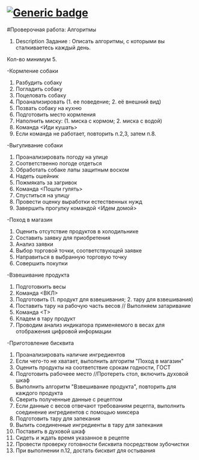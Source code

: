 # [![Generic badge](https://img.shields.io/badge/homework-JAVA-fa0000.svg)](https://moodle.jrr.by/) 
#Проверочная работа: Алгоритмы
1. Description
Задание : Описать алгоритмы, с которыми вы сталкиваетесь каждый день.

Кол-во минимум 5.

-Кормление собаки
1. Разбудить собаку
2. Погладить собаку
3. Поцеловать собаку
4. Проанализировать (1. ее поведение; 2. её внешний вид)
5. Позвать собаку на кухню
6. Подготовить место кормления
7. Наполнить миску: (1. миска с кормом; 2. миска с водой)
8. Команда <Иди кушать>
9. Если команда не работает, повторить п.2,3, затем п.8.

-Выгуливание собаки
1. Проанализировать погоду на улице
2. Соответственно погоде отдеться
3. Обработать собаке лапы защитным воском
4. Надеть ошейник
5. Пожмякать за загривок
6. Команда <Пошли гулять>
7. Спуститься на улицу
8. Провести оценку выработки естественных нужд
9. Завершить прогулку командой <Идем домой>

-Поход в магазин
1. Оценить отсутствие продуктов в холодильнике
2. Составить заявку для приобретения 
3. Анализ заявки
4. Выбор торговой точки, соответствующей заявке
5. Направиться в выбранную торговую точку
6. Совершить покупки

-Взвешивание продукта
1. Подготовкить весы
2. Команда <ВКЛ>
3. Подготовить (1. продукт для взвешивания; 2. тару для взвешивания)
4. Поставить тару на рабочую часть весов
// Выполняем затаривание
5. Команда <Т> 
6. Кладем в тару продукт
7. Проводим анализ индикатора применяемого в весах для отображения цифровой информации


-Приготовление бисквита
1. Проанализировать наличие ингредиентов 
2. Если чего-то не хватает, выполнить алгоритм "Поход в магазин"
3. Оценить продукты на соответствие срокам годности, ГОСТ
4. Подготовить рабочеее место //Протереть стол, включить духовой шкаф
5. Выполнить алгоритм "Взвешивание продукта", повторить для каждого продукта
6. Сверить полученные данные с рецептом
7. Если данные с весов отвечают требованиям рецепта, выполнить соединение ингредиентов с помощью миксера
8. Подготовить тару для запекания
9. Вылить соединенные ингредиенты в тару для запекания
10. Поставить в духовой шкаф
11. Сидеть и ждать время указанное в рецепте
12. Провести проверку готовности бисквита посредством зубочистки
13. При выполнении п.12, достать бисквит для остывания


